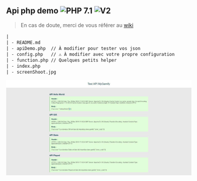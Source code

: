 ## Api php demo ![PHP 7.1](https://img.shields.io/badge/PHP-7.1-blue.svg) ![V2](https://img.shields.io/badge/GamifyAPI-V2-brightgreen.svg)
> En cas de doute, merci de vous référer au [wiki](https://github.com/MyGamify/api/wiki)


````
|
| - README.md
| - apiDemo.php  // À modifier pour tester vos json
| - config.php   // ⚠ À modifier avec votre propre configuration
| - function.php // Quelques petits helper
| - index.php
| - screenShoot.jpg
````

![screenShoot.jpg](/screenShoot.jpg)
